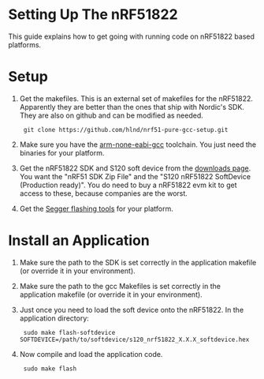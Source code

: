Setting Up The nRF51822
=======================

This guide explains how to get going with running code on nRF51822 based
platforms.

Setup
=====

1. Get the makefiles. This is an external set of makefiles for the nRF51822.
Apparently they are better than the ones that ship with Nordic's SDK. They
are also on github and can be modified as needed.

        git clone https://github.com/hlnd/nrf51-pure-gcc-setup.git

1. Make sure you have the [arm-none-eabi-gcc](https://launchpad.net/gcc-arm-embedded)
toolchain. You just need the binaries for your platform.

1. Get the nRF51822 SDK and S120 soft device from the
[downloads page](https://www.nordicsemi.com/eng/Products/Bluetooth-Smart-Bluetooth-low-energy/nRF51822?resource=20339).
You want the "nRF51 SDK Zip File" and the "S120 nRF51822 SoftDevice (Production ready)".
You do need to buy a nRF51822 evm kit to get access to these, because companies
are the worst.

1. Get the [Segger flashing tools](http://www.segger.com/jlink-software.html)
for your platform.



Install an Application
======================

1. Make sure the path to the SDK is set correctly in the application
makefile (or override it in your environment).

1. Make sure the path to the gcc Makefiles is set correctly in the application
makefile (or override it in your environment).

1. Just once you need to load the soft device onto the nRF51822. In the application
directory:

        sudo make flash-softdevice SOFTDEVICE=/path/to/softdevice/s120_nrf51822_X.X.X_softdevice.hex

1. Now compile and load the application code.

        sudo make flash


